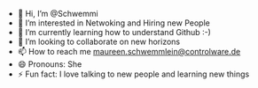 - 👋 Hi, I’m @Schwemmi
- 👀 I’m interested in Netwoking and Hiring new People
- 🌱 I’m currently learning how to understand Github :-)
- 💞️ I’m looking to collaborate on new horizons
- 📫 How to reach me maureen.schwemmlein@controlware.de
- 😄 Pronouns: She
- ⚡ Fun fact: I love talking to new people and learning new things

<!---
Schwemmi/Schwemmi is a ✨ special ✨ repository because its `README.md` (this file) appears on your GitHub profile.
You can click the Preview link to take a look at your changes.
--->

